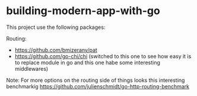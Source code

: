 # building-modern-app-with-go


This project use the following packages:

Routing:
- https://github.com/bmizerany/pat
- https://github.com/go-chi/chi (switched to this one to see how easy it is to replace module
 in go and this one habe some interesting middlewares)


Note: For more options on the routing side of things
      looks this interesting benchmarkig
https://github.com/julienschmidt/go-http-routing-benchmark
